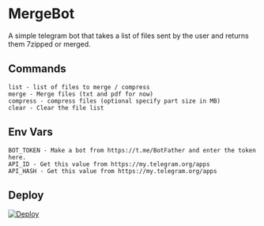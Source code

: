 # MergeBot

A simple telegram bot that takes a list of files sent by the user and returns them 7zipped or merged.


## Commands

```
list - list of files to merge / compress
merge - Merge files (txt and pdf for now)
compress - compress files (optional specify part size in MB)
clear - Clear the file list
```

## Env Vars

```
BOT_TOKEN - Make a bot from https://t.me/BotFather and enter the token here.
API_ID - Get this value from https://my.telegram.org/apps
API_HASH - Get this value from https://my.telegram.org/apps
```

## Deploy
[![Deploy](https://www.herokucdn.com/deploy/button.svg)](https://heroku.com/deploy)

